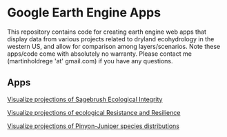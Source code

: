 # Google Earth Engine Apps

This repository contains code for creating earth engine web apps that display data from various projects related to dryland ecohydrology in the western US, and allow for comparison among layers/scenarios. Note these apps/code come with absolutely no warranty.
Please contact me (martinholdrege 'at' gmail.com) if you have any questions. 

## Apps

[Visualize projections of Sagebrush Ecological Integrity](https://ee-martinholdrege.projects.earthengine.app/view/futuresei)

[Visualize projections of ecological Resistance and Resilience](https://ee-martinholdrege.projects.earthengine.app/view/futurerr)

[Visualize projections of Pinyon-Juniper species distributions](https://ee-martinholdrege.projects.earthengine.app/view/futurepj)
